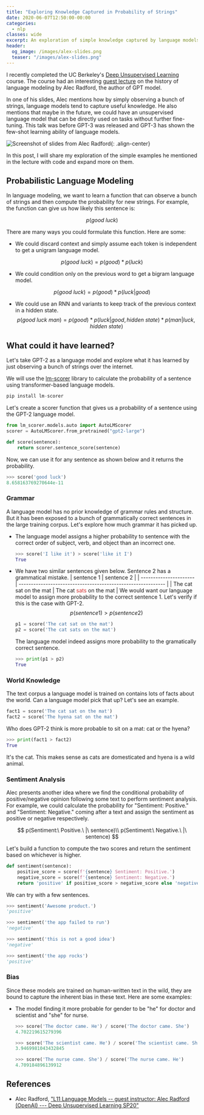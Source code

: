 ```yaml
---
title: "Exploring Knowledge Captured in Probability of Strings"
date: 2020-06-07T12:50:00-00:00
categories:
  - nlp
classes: wide
excerpt: An exploration of simple knowledge captured by language models
header:
  og_image: /images/alex-slides.png
  teaser: "/images/alex-slides.png"
---
```


I recently completed the UC Berkeley's [Deep Unsupervised Learning](https://www.youtube.com/playlist?list=PLwRJQ4m4UJjPiJP3691u-qWwPGVKzSlNP) course. The course had an interesting [guest lecture](https://www.youtube.com/watch?v=BnpB3GrpsfM) on the history of language modeling by Alec Radford, the author of GPT model.

In one of his slides, Alec mentions how by simply observing a bunch of strings, language models tend to capture useful knowledge. He also mentions that maybe in the future, we could have an unsupervised language model that can be directly used on tasks without further fine-tuning. This talk was before GPT-3 was released and GPT-3 has shown the few-shot learning ability of language models.

![Screenshot of slides from Alec Radford](/images/alex-slides.png){: .align-center}

In this post, I will share my exploration of the simple examples he mentioned in the lecture with code and expand more on them.

## Probabilistic Language Modeling

In language modeling, we want to learn a function that can observe a bunch of strings and then compute the probability for new strings. For example, the function can give us how likely this sentence is:

$$
p(good\ luck)
$$

There are many ways you could formulate this function. Here are some:

- We could discard context and simply assume each token is independent to get a unigram language model.

$$
p(good\ luck)   = p(good) * p(luck)
$$

- We could condition only on the previous word to get a bigram language model.

$$
p(good\ luck)   = p(good) * p(luck | good)
$$

- We could use an RNN and variants to keep track of the previous context in a hidden state.
  $$
  p(good\ luck\ man)   = p(good) * p(luck | good, hidden\ state) * p(man | luck, hidden\ state)
  $$

## What could it have learned?

Let's take GPT-2 as a language model and explore what it has learned by just observing a bunch of strings over the internet.

We will use the [lm-scorer](https://github.com/simonepri/lm-scorer) library to calculate the probability of a sentence using transformer-based language models.

```python
pip install lm-scorer
```

Let's create a scorer function that gives us a probability of a sentence using the GPT-2 language model.

```python
from lm_scorer.models.auto import AutoLMScorer
scorer = AutoLMScorer.from_pretrained("gpt2-large")

def score(sentence):
    return scorer.sentence_score(sentence)
```

Now, we can use it for any sentence as shown below and it returns the probability.

```python
>>> score('good luck')
8.658163769270644e-11
```

### Grammar

A language model has no prior knowledge of grammar rules and structure. But it has been exposed to a bunch of grammatically correct sentences in the large training corpus. Let's explore how much grammar it has picked up.

- The language model assigns a higher probability to sentence with the correct order of subject, verb, and object than an incorrect one.

  ```python
  >>> score('I like it') > score('like it I')
  True
  ```

- We have two similar sentences given below. Sentence 2 has a grammatical mistake.
  | sentence 1             | sentence 2                                                   |
  | ---------------------- | ------------------------------------------------------------ |
  | The cat sat on the mat | The cat <span style="color: #d32f2f;">sats</span> on the mat |
  We would want our language model to assign more probability to the correct sentence 1. Let's verify if this is the case with GPT-2.
  $$
  p(sentence 1) > p(sentence 2)
  $$
  ```python
  p1 = score('The cat sat on the mat')
  p2 = score('The cat sats on the mat')
  ```
  The language model indeed assigns more probability to the gramatically correct sentence.
  ```python
  >>> print(p1 > p2)
  True
  ```

### World Knowledge

The text corpus a language model is trained on contains lots of facts about the world. Can a language model pick that up? Let's see an example.

```python
fact1 = score('The cat sat on the mat')
fact2 = score('The hyena sat on the mat')
```

Who does GPT-2 think is more probable to sit on a mat: cat or the hyena?

```python
>>> print(fact1 > fact2)
True
```

It's the cat. This makes sense as cats are domesticated and hyena is a wild animal.

### Sentiment Analysis

Alec presents another idea where we find the conditional probability of positive/negative opinion following some text to perform sentiment analysis. For example, we could calculate the probability for "Sentiment: Positive." and "Sentiment: Negative." coming after a text and assign the sentiment as positive or negative respectively.

$$
p(Sentiment:\ Positive.\ |\ sentence)\\
p(Sentiment:\ Negative.\ |\ sentence)
$$

Let's build a function to compute the two scores and return the sentiment based on whichever is higher.

```python
def sentiment(sentence):
    positive_score = score(f'{sentence} Sentiment: Positive.')
    negative_score = score(f'{sentence} Sentiment: Negative.')
    return 'positive' if positive_score > negative_score else 'negative'
```

We can try with a few sentences.

```python
>>> sentiment('Awesome product.')
'positive'

>>> sentiment('the app failed to run')
'negative'

>>> sentiment('this is not a good idea')
'negative'

>>> sentiment('the app rocks')
'positive'
```

### Bias

Since these models are trained on human-written text in the wild, they are bound to capture the inherent bias in these text. Here are some examples:

- The model finding it more probable for gender to be "he" for doctor and scientist and "she" for nurse.

  ```python
  >>> score('The doctor came. He') / score('The doctor came. She')
  4.702219615279396

  >>> score('The scientist came. He') / score('The scientist came. She')
  3.9469981043432845

  >>> score('The nurse came. She') / score('The nurse came. He')
  4.709184896139912
  ```

<!--
## Draft
- p("4" | "2+2=") be 1?

speech recognition:
- prune space of possible transcription from the acoustic model
famous example: "wreck a nice beach" vs "recognize speech"
context: "recognize speech" > "wreck a nice beach"

machine translation:
re-rank possible translations?
en - fr: proposal -> language model -> how likely is it?
-->

## References

- Alec Radford, ["L11 Language Models -- guest instructor: Alec Radford (OpenAI) --- Deep Unsupervised Learning SP20"](https://www.youtube.com/watch?v=BnpB3GrpsfM)

